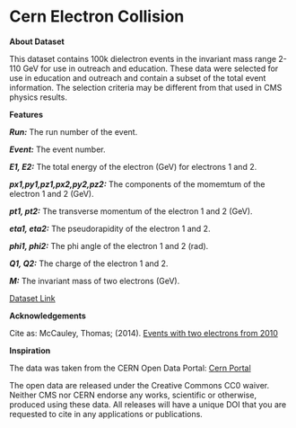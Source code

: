 # Cern Electron Collision

**About Dataset**

This dataset contains 100k dielectron events in the invariant mass range 2-110 GeV for use in outreach and education. These data were selected for use in education and outreach and contain a subset of the total event information. The selection criteria may be different from that used in CMS physics results.

**Features**

  ***Run:*** The run number of the event.
  
  ***Event:*** The event number.
  
  ***E1, E2:*** The total energy of the electron (GeV) for electrons 1 and 2.
  
  ***px1,py1,pz1,px2,py2,pz2:*** The components of the momemtum of the electron 1 and 2 (GeV).
  
  ***pt1, pt2:*** The transverse momentum of the electron 1 and 2 (GeV).
  
  ***eta1, eta2:*** The pseudorapidity of the electron 1 and 2.
  
  ***phi1, phi2:*** The phi angle of the electron 1 and 2 (rad).
  
  ***Q1, Q2:*** The charge of the electron 1 and 2.
  
  ***M:*** The invariant mass of two electrons (GeV).
  
<a href="https://www.kaggle.com/datasets/fedesoriano/cern-electron-collision-data" target="_blank">Dataset Link</a>


**Acknowledgements**

Cite as: McCauley, Thomas; (2014). <a href="https://opendata.cern.ch/record/304" target="_blank">Events with two electrons from 2010</a>

**Inspiration**


The data was taken from the CERN Open Data Portal: <a href="https://opendata.cern.ch/" target="_blank">Cern Portal</a>

The open data are released under the Creative Commons CC0 waiver. Neither CMS nor CERN endorse any works, scientific or otherwise, produced using these data. All releases will have a unique DOI that you are requested to cite in any applications or publications.

